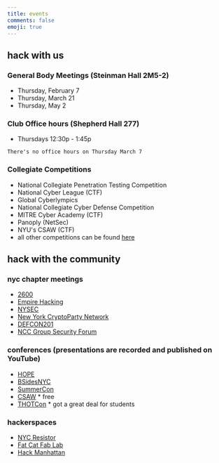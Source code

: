 ```yaml
---
title: events
comments: false
emoji: true
---
```

## hack with us
### General Body Meetings (Steinman Hall 2M5-2)
+ Thursday, February 7
+ Thursday, March 21
+ Thursday, May 2

### Club Office hours (Shepherd Hall 277)
+ Thursdays 12:30p - 1:45p

``
There's no office hours on Thursday March 7
``


### Collegiate Competitions
+ National Collegiate Penetration Testing Competition
+ National Cyber League (CTF)
+ Global Cyberlympics
+ National Collegiate Cyber Defense Competition
+ MITRE Cyber Academy (CTF)
+ Panoply (NetSec)
+ NYU's CSAW (CTF)
+ all other competitions can be found [here](https://ctftime.org/)

## hack with the community
### nyc chapter meetings
+ [2600](http://nyc2600.net/about/)
+ [Empire Hacking](https://www.meetup.com/Empire-Hacking/)
+ [NYSEC](https://twitter.com/nysecsec)
+ [New York CryptoParty Network](https://www.meetup.com/New-York-Cryptoparty-Network/)
+ [DEFCON201](https://medium.com/@defcon201)
+ [NCC Group Security Forum](https://www.meetup.com/NCCOpenForumNYC/)

### conferences (presentations are recorded and published on YouTube)
+ [HOPE](https://hope.net/)
+ [BSidesNYC](https://bsidesnyc.org/)
+ [SummerCon](https://www.summercon.org/)
+ [CSAW](https://csaw.engineering.nyu.edu/) * free
+ [THOTCon](https://thotcon.org/) * got a great deal for students

### hackerspaces
+ [NYC Resistor](https://www.eventbrite.com/o/nyc-resistor-52408308)
+ [Fat Cat Fab Lab](https://www.fatcatfablab.org/)
+ [Hack Manhattan](https://hackmanhattan.com/)
